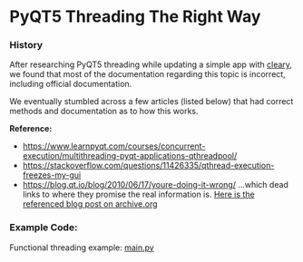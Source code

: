 # PyQT5 Threading The Right Way

### History
After researching PyQT5 threading while updating a simple app with [cleary](https://github.com/cleary), we found that most of the documentation regarding this topic is incorrect, including official documentation.

We eventually stumbled across a few articles (listed below) that had correct methods and documentation as to how this works.

**Reference:** 
 * https://www.learnpyqt.com/courses/concurrent-execution/multithreading-pyqt-applications-qthreadpool/  
 * https://stackoverflow.com/questions/11426335/qthread-execution-freezes-my-gui
 * https://blog.qt.io/blog/2010/06/17/youre-doing-it-wrong/ ...which dead links to where they promise the real information is. [Here is the referenced blog post on archive.org](https://web.archive.org/web/20200128030120/https://www.qt.io/blog/2006/12/04/threading-without-the-headache)

### Example Code:

Functional threading example: [main.py](https://github.com/Givo29/pyqt5-threading/blob/master/main.py)
